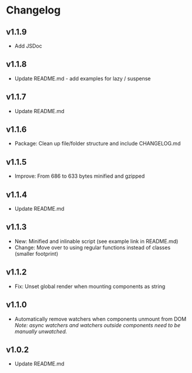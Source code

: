 # Changelog

## v1.1.9
- Add JSDoc

## v1.1.8
- Update README.md - add examples for lazy / suspense

## v1.1.7
- Update README.md

## v1.1.6
- Package: Clean up file/folder structure and include CHANGELOG.md

## v1.1.5
- Improve: From 686 to 633 bytes minified and gzipped

## v1.1.4
- Update README.md

## v1.1.3
- New: Minified and inlinable script (see example link in README.md)
- Change: Move over to using regular functions instead of classes (smaller footprint)

## v1.1.2
- Fix: Unset global render when mounting components as string

## v1.1.0
- Automatically remove watchers when components unmount from DOM  
*Note: async watchers and watchers outside components need to be manually unwatched.*

## v1.0.2
- Update README.md
